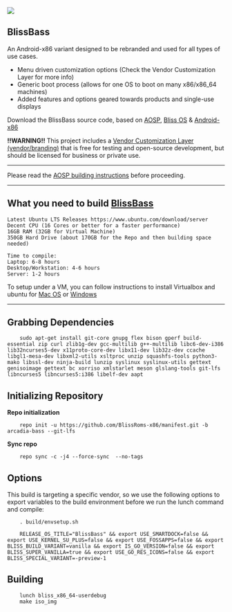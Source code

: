 <img src="https://i.imgur.com/0nNfAQ8.png">
<p align="center">

## BlissBass

An Android-x86 variant designed to be rebranded and used for all types of use cases. 

- Menu driven customization options (Check the Vendor Customization Layer for more info)
- Generic boot process (allows for one OS to boot on many x86/x86_64 machines)
- Added features and options geared towards products and single-use displays

Download the BlissBass source code, based on [AOSP](https://android.googlesource.com), [Bliss OS](http://blissos.org/) & [Android-x86](http://android-x86.org/)

**!!WARNING!!** This project includes a [Vendor Customization Layer (vendor/branding)](https://github.com/BlissRoms-x86/platform_vendor_branding) that is free for testing and open-source development, but should be licensed for business or private use. 

---------------------------------------------------

Please read the [AOSP building instructions](http://source.android.com/source/index.html) before proceeding.

-----------------------
## What you need to build [BlissBass](https://github.com/BlissRoms-x86/manifest)


    Latest Ubuntu LTS Releases https://www.ubuntu.com/download/server
    Decent CPU (16 Cores or better for a faster performance)
    16GB RAM (32GB for Virtual Machine)
    350GB Hard Drive (about 170GB for the Repo and then building space needed)

    Time to compile:
    Laptop: 6-8 hours
    Desktop/Workstation: 4-6 hours
    Server: 1-2 hours

To setup under a VM, you can follow instructions to install Virtualbox and ubuntu for [Mac OS](https://medium.com/tech-lounge/how-to-install-ubuntu-on-mac-using-virtualbox-3a26515aa869) or [Windows](https://ubuntu.com/tutorials/how-to-run-ubuntu-desktop-on-a-virtual-machine-using-virtualbox#1-overview) 

-----------------------

## Grabbing Dependencies

```
    sudo apt-get install git-core gnupg flex bison gperf build-essential zip curl zlib1g-dev gcc-multilib g++-multilib libc6-dev-i386  lib32ncurses5-dev x11proto-core-dev libx11-dev lib32z-dev ccache libgl1-mesa-dev libxml2-utils xsltproc unzip squashfs-tools python3-mako libssl-dev ninja-build lunzip syslinux syslinux-utils gettext genisoimage gettext bc xorriso xmlstarlet meson glslang-tools git-lfs libncurses5 libncurses5:i386 libelf-dev aapt
```

## Initializing Repository

**Repo initialization**
```
    repo init -u https://github.com/BlissRoms-x86/manifest.git -b arcadia-bass --git-lfs
```

**Sync repo**
```
    repo sync -c -j4 --force-sync  --no-tags
```

## Options

This build is targeting a specific vendor, so we use the following options to export variables to the build environment before we run the lunch command and compile:
```
    . build/envsetup.sh 
    
    RELEASE_OS_TITLE="BlissBass" && export USE_SMARTDOCK=false && export USE_KERNEL_SU_PLUS=false && export USE_FOSSAPPS=false && export BLISS_BUILD_VARIANT=vanilla && export IS_GO_VERSION=false && export BLISS_SUPER_VANILLA=true && export USE_GO_RES_ICONS=false && export BLISS_SPECIAL_VARIANT=-preview-1
```

## Building
```
    lunch bliss_x86_64-userdebug
    make iso_img
```
